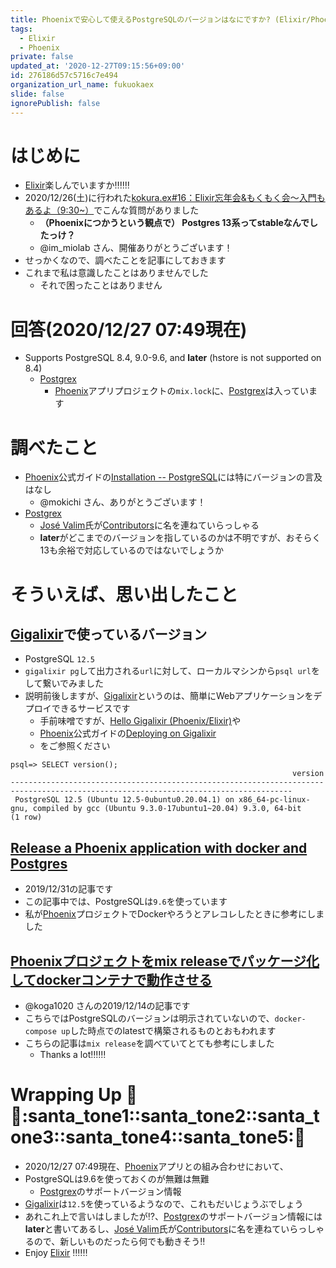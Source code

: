 ```yaml
---
title: Phoenixで安心して使えるPostgreSQLのバージョンはなにですか? (Elixir/Phoenix)
tags:
  - Elixir
  - Phoenix
private: false
updated_at: '2020-12-27T09:15:56+09:00'
id: 276186d57c5716c7e494
organization_url_name: fukuokaex
slide: false
ignorePublish: false
---
```

# はじめに
- [Elixir](https://elixir-lang.org/)楽しんでいますか:bangbang::bangbang::bangbang:
- 2020/12/26(土)に行われた[kokura.ex#16：Elixir忘年会&もくもく会～入門もあるよ（9:30~）](https://fukuokaex.connpass.com/event/198374/)でこんな質問がありました
    - **（Phoenixにつかうという観点で） Postgres 13系ってstableなんでしたっけ？**
    - @im_miolab さん、開催ありがとうございます！
- せっかくなので、調べたことを記事にしておきます
- これまで私は意識したことはありませんでした
    - それで困ったことはありません

# 回答(2020/12/27 07:49現在)
- Supports PostgreSQL 8.4, 9.0-9.6, and **later** (hstore is not supported on 8.4)
    - [Postgrex](https://github.com/elixir-ecto/postgrex)
        - [Phoenix](https://www.phoenixframework.org/)アプリプロジェクトの`mix.lock`に、[Postgrex](https://github.com/elixir-ecto/postgrex)は入っています

# 調べたこと
- [Phoenix](https://www.phoenixframework.org/)公式ガイドの[Installation -- PostgreSQL](https://hexdocs.pm/phoenix/installation.html#postgresql)には特にバージョンの言及はなし
    - @mokichi さん、ありがとうございます！
- [Postgrex](https://github.com/elixir-ecto/postgrex)
    - [José Valim](https://twitter.com/josevalim)氏が[Contributors](https://github.com/elixir-ecto/postgrex/graphs/contributors)に名を連ねていらっしゃる
    - **later**がどこまでのバージョンを指しているのかは不明ですが、おそらく13も余裕で対応しているのではないでしょうか

# そういえば、思い出したこと
## [Gigalixir](https://www.gigalixir.com/)で使っているバージョン
- PostgreSQL `12.5`
- `gigalixir pg`して出力される`url`に対して、ローカルマシンから`psql url`をして繋いでみました
- 説明前後しますが、[Gigalixir](https://www.gigalixir.com/)というのは、簡単にWebアプリケーションをデプロイできるサービスです
    - 手前味噌ですが、[Hello Gigalixir (Phoenix/Elixir)](https://qiita.com/torifukukaiou/items/d2d0e9f56ffe3bb8eda1)や
    - [Phoenix](https://www.phoenixframework.org/)公式ガイドの[Deploying on Gigalixir](https://hexdocs.pm/phoenix/gigalixir.html#content)
    - をご参照ください

```
psql=> SELECT version();
                                                               version                                                               
-------------------------------------------------------------------------------------------------------------------------------------
 PostgreSQL 12.5 (Ubuntu 12.5-0ubuntu0.20.04.1) on x86_64-pc-linux-gnu, compiled by gcc (Ubuntu 9.3.0-17ubuntu1~20.04) 9.3.0, 64-bit
(1 row)
```

## [Release a Phoenix application with docker and Postgres](https://medium.com/@j.schlacher_32979/release-a-phoenix-application-with-docker-and-postgres-28c6ae8c7184)
- 2019/12/31の記事です
- この記事中では、PostgreSQLは`9.6`を使っています
- 私が[Phoenix](https://www.phoenixframework.org/)プロジェクトでDockerやろうとアレコレしたときに参考にしました

## [Phoenixプロジェクトをmix releaseでパッケージ化してdockerコンテナで動作させる](https://www.koga1020.com/posts/mix-release-example)
- @koga1020 さんの2019/12/14の記事です
- こちらではPostgreSQLのバージョンは明示されていないので、`docker-compose up`した時点でのlatestで構築されるものとおもわれます
- こちらの記事は`mix release`を調べていてとても参考にしました
    - Thanks a lot:bangbang::bangbang::bangbang:

# Wrapping Up :christmas_tree::santa::santa_tone1::santa_tone2::santa_tone3::santa_tone4::santa_tone5::christmas_tree:
- 2020/12/27 07:49現在、[Phoenix](https://www.phoenixframework.org/)アプリとの組み合わせにおいて、
- PostgreSQLは9.6を使っておくのが無難は無難
    - [Postgrex](https://github.com/elixir-ecto/postgrex)のサポートバージョン情報
- [Gigalixir](https://www.gigalixir.com/)は`12.5`を使っているようなので、これもだいじょうぶでしょう
- あれこれ上で言いはしましたが:interrobang:、[Postgrex](https://github.com/elixir-ecto/postgrex)のサポートバージョン情報には**later**と書いてあるし、[José Valim](https://twitter.com/josevalim)氏が[Contributors](https://github.com/elixir-ecto/postgrex/graphs/contributors)に名を連ねていらっしゃるので、新しいものだったら何でも動きそう:bangbang:
- Enjoy [Elixir](https://elixir-lang.org/) :bangbang::bangbang::bangbang:
